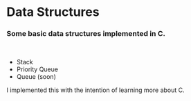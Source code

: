 # Data Structures
### Some basic data structures implemented in C.
</br>

- Stack
- Priority Queue
- Queue (soon)

I implemented this with the intention of learning more about C.
